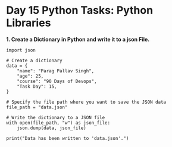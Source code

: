 # Day 15 Python Tasks: Python Libraries

**1. Create a Dictionary in Python and write it to a json File.**

```
import json

# Create a dictionary
data = {
    "name": "Parag Pallav Singh",
    "age": 25,
    "course": "90 Days of Devops",
    "Task Day": 15,
}

# Specify the file path where you want to save the JSON data
file_path = "data.json"

# Write the dictionary to a JSON file
with open(file_path, "w") as json_file:
    json.dump(data, json_file)

print("Data has been written to 'data.json'.")
```